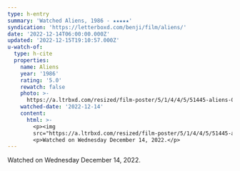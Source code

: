 ```yaml
---
type: h-entry
summary: 'Watched Aliens, 1986 - ★★★★★'
syndication: 'https://letterboxd.com/benji/film/aliens/'
date: '2022-12-14T06:00:00.000Z'
updated: '2022-12-15T19:10:57.000Z'
u-watch-of:
  type: h-cite
  properties:
    name: Aliens
    year: '1986'
    rating: '5.0'
    rewatch: false
    photo: >-
      https://a.ltrbxd.com/resized/film-poster/5/1/4/4/5/51445-aliens-0-600-0-900-crop.jpg?v=6c62918bdd
    watched-date: '2022-12-14'
    content:
      html: >-
        <p><img
        src="https://a.ltrbxd.com/resized/film-poster/5/1/4/4/5/51445-aliens-0-600-0-900-crop.jpg?v=6c62918bdd"/></p>
        <p>Watched on Wednesday December 14, 2022.</p>
---
```

Watched on Wednesday December 14, 2022.
